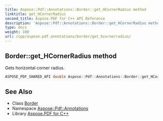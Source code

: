 ```yaml
---
title: Aspose::Pdf::Annotations::Border::get_HCornerRadius method
linktitle: get_HCornerRadius
second_title: Aspose.PDF for C++ API Reference
description: 'Aspose::Pdf::Annotations::Border::get_HCornerRadius method. Gets horizontal corner radius in C++.'
type: docs
weight: 100
url: /cpp/aspose.pdf.annotations/border/get_hcornerradius/
---
```

## Border::get_HCornerRadius method


Gets horizontal corner radius.

```cpp
ASPOSE_PDF_SHARED_API double Aspose::Pdf::Annotations::Border::get_HCornerRadius()
```

## See Also

* Class [Border](../)
* Namespace [Aspose::Pdf::Annotations](../../)
* Library [Aspose.PDF for C++](../../../)
